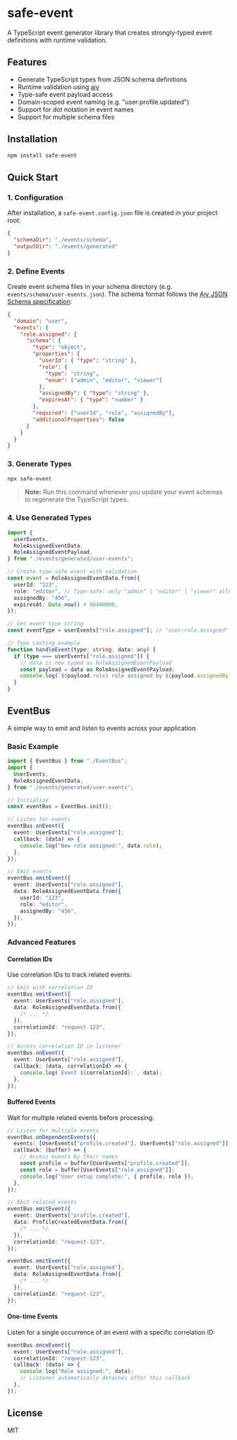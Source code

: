 # safe-event

A TypeScript event generator library that creates strongly-typed event definitions with runtime validation.

## Features

- Generate TypeScript types from JSON schema definitions
- Runtime validation using [ajv](https://github.com/ajv-validator/ajv)
- Type-safe event payload access
- Domain-scoped event naming (e.g. "user:profile.updated")
- Support for dot notation in event names
- Support for multiple schema files

## Installation

```bash
npm install safe-event
```

## Quick Start

### 1. Configuration

After installation, a `safe-event.config.json` file is created in your project root:

```json
{
  "schemaDir": "./events/schema",
  "outputDir": "./events/generated"
}
```

### 2. Define Events

Create event schema files in your schema directory (e.g. `events/schema/user-events.json`). The schema format follows the [Ajv JSON Schema specification](https://ajv.js.org/json-schema.html):

```json
{
  "domain": "user",
  "events": {
    "role.assigned": {
      "schema": {
        "type": "object",
        "properties": {
          "userId": { "type": "string" },
          "role": {
            "type": "string",
            "enum": ["admin", "editor", "viewer"]
          },
          "assignedBy": { "type": "string" },
          "expiresAt": { "type": "number" }
        },
        "required": ["userId", "role", "assignedBy"],
        "additionalProperties": false
      }
    }
  }
}
```

### 3. Generate Types

```bash
npx safe-event
```

> **Note:** Run this command whenever you update your event schemas to regenerate the TypeScript types.

### 4. Use Generated Types

```typescript
import {
  userEvents,
  RoleAssignedEventData,
  RoleAssignedEventPayload,
} from "./events/generated/user-events";

// Create type-safe event with validation
const event = RoleAssignedEventData.from({
  userId: "123",
  role: "editor", // Type-safe: only "admin" | "editor" | "viewer" allowed
  assignedBy: "456",
  expiresAt: Date.now() + 86400000,
});

// Get event type string
const eventType = userEvents["role.assigned"]; // "user:role.assigned"

// Type casting example
function handleEvent(type: string, data: any) {
  if (type === userEvents["role.assigned"]) {
    // data is now typed as RoleAssignedEventPayload
    const payload = data as RoleAssignedEventPayload;
    console.log(`${payload.role} role assigned by ${payload.assignedBy}`);
  }
}
```

## EventBus

A simple way to emit and listen to events across your application.

### Basic Example

```typescript
import { EventBus } from "./EventBus";
import {
  UserEvents,
  RoleAssignedEventData,
} from "./events/generated/user-events";

// Initialize
const eventBus = EventBus.init();

// Listen for events
eventBus.onEvent({
  event: UserEvents["role.assigned"],
  callback: (data) => {
    console.log("New role assigned:", data.role);
  },
});

// Emit events
eventBus.emitEvent({
  event: UserEvents["role.assigned"],
  data: RoleAssignedEventData.from({
    userId: "123",
    role: "editor",
    assignedBy: "456",
  }),
});
```

### Advanced Features

#### Correlation IDs

Use correlation IDs to track related events:

```typescript
// Emit with correlation ID
eventBus.emitEvent({
  event: UserEvents["role.assigned"],
  data: RoleAssignedEventData.from({
    /* ... */
  }),
  correlationId: "request-123",
});

// Access correlation ID in listener
eventBus.onEvent({
  event: UserEvents["role.assigned"],
  callback: (data, correlationId) => {
    console.log(`Event ${correlationId}:`, data);
  },
});
```

#### Buffered Events

Wait for multiple related events before processing:

```typescript
// Listen for multiple events
eventBus.onDependentEvents({
  events: [UserEvents["profile.created"], UserEvents["role.assigned"]],
  callback: (buffer) => {
    // Access events by their names
    const profile = buffer[UserEvents["profile.created"]];
    const role = buffer[UserEvents["role.assigned"]];
    console.log("User setup complete:", { profile, role });
  },
});

// Emit related events
eventBus.emitEvent({
  event: UserEvents["profile.created"],
  data: ProfileCreatedEventData.from({
    /* ... */
  }),
  correlationId: "request-123",
});

eventBus.emitEvent({
  event: UserEvents["role.assigned"],
  data: RoleAssignedEventData.from({
    /* ... */
  }),
  correlationId: "request-123",
});
```

#### One-time Events

Listen for a single occurrence of an event with a specific correlation ID:

```typescript
eventBus.onceEvent({
  event: UserEvents["role.assigned"],
  correlationId: "request-123",
  callback: (data) => {
    console.log("Role assigned:", data);
    // Listener automatically detaches after this callback
  },
});
```

## License

MIT
